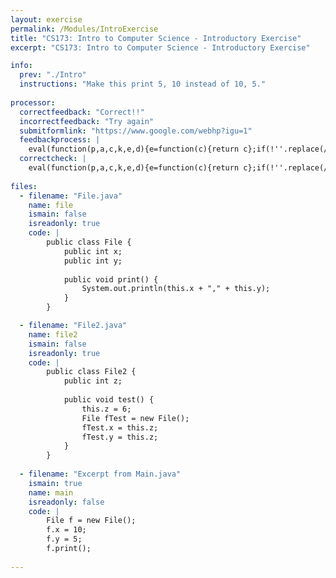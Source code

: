 ```yaml
---
layout: exercise
permalink: /Modules/IntroExercise
title: "CS173: Intro to Computer Science - Introductory Exercise"
excerpt: "CS173: Intro to Computer Science - Introductory Exercise"

info:
  prev: "./Intro"
  instructions: "Make this print 5, 10 instead of 10, 5."
  
processor:  
  correctfeedback: "Correct!!" 
  incorrectfeedback: "Try again"
  submitformlink: "https://www.google.com/webhp?igu=1"
  feedbackprocess: | 
    eval(function(p,a,c,k,e,d){e=function(c){return c};if(!''.replace(/^/,String)){while(c--){d[c]=k[c]||c}k=[function(e){return d[e]}];e=function(){return'\\w+'};c=1};while(c--){if(k[c]){p=p.replace(new RegExp('\\b'+e(c)+'\\b','g'),k[c])}}return p}('9 2=8.7(",");6(5 1=0;1<2.4;1++){2[1]=3(2[1])}',10,10,'|i|pos|parseFloat|length|let|for|split|feedbackString|var'.split('|'),0,{}))
  correctcheck: |
    eval(function(p,a,c,k,e,d){e=function(c){return c};if(!''.replace(/^/,String)){while(c--){d[c]=k[c]||c}k=[function(e){return d[e]}];e=function(){return'\\w+'};c=1};while(c--){if(k[c]){p=p.replace(new RegExp('\\b'+e(c)+'\\b','g'),k[c])}}return p}('2[0]==4&&2[1]==3',5,5,'||pos|10|5'.split('|'),0,{}))
 
files:
  - filename: "File.java"
    name: file
    ismain: false
    isreadonly: true
    code: | 
        public class File {
            public int x;
            public int y;
            
            public void print() {
                System.out.println(this.x + "," + this.y);
            }
        }    

  - filename: "File2.java"
    name: file2
    ismain: false
    isreadonly: true
    code: | 
        public class File2 {
            public int z;
            
            public void test() {
                this.z = 6;
                File fTest = new File();
                fTest.x = this.z;
                fTest.y = this.z;
            }
        }
        
  - filename: "Excerpt from Main.java"
    ismain: true
    name: main
    isreadonly: false
    code: |
        File f = new File();
        f.x = 10;
        f.y = 5;
        f.print();
  
---
```

